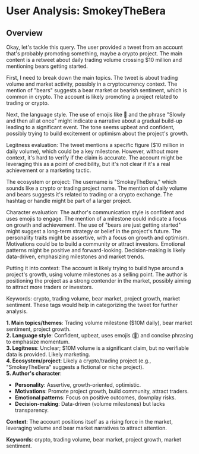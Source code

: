 # User Analysis: SmokeyTheBera

## Overview

<think>
Okay, let's tackle this query. The user provided a tweet from an account that's probably promoting something, maybe a crypto project. The main content is a retweet about daily trading volume crossing $10 million and mentioning bears getting started.

First, I need to break down the main topics. The tweet is about trading volume and market activity, possibly in a cryptocurrency context. The mention of "bears" suggests a bear market or bearish sentiment, which is common in crypto. The account is likely promoting a project related to trading or crypto.

Next, the language style. The use of emojis like 🐻 and the phrase "Slowly and then all at once" might indicate a narrative about a gradual build-up leading to a significant event. The tone seems upbeat and confident, possibly trying to build excitement or optimism about the project's growth.

Legitness evaluation: The tweet mentions a specific figure ($10 million in daily volume), which could be a key milestone. However, without more context, it's hard to verify if the claim is accurate. The account might be leveraging this as a point of credibility, but it's not clear if it's a real achievement or a marketing tactic.

The ecosystem or project: The username is "SmokeyTheBera," which sounds like a crypto or trading project name. The mention of daily volume and bears suggests it's related to trading or a crypto exchange. The hashtag or handle might be part of a larger project.

Character evaluation: The author's communication style is confident and uses emojis to engage. The mention of a milestone could indicate a focus on growth and achievement. The use of "bears are just getting started" might suggest a long-term strategy or belief in the project's future. The personality traits might be assertive, with a focus on growth and optimism. Motivations could be to build a community or attract investors. Emotional patterns might be positive and forward-looking. Decision-making is likely data-driven, emphasizing milestones and market trends.

Putting it into context: The account is likely trying to build hype around a project's growth, using volume milestones as a selling point. The author is positioning the project as a strong contender in the market, possibly aiming to attract more traders or investors.

Keywords: crypto, trading volume, bear market, project growth, market sentiment. These tags would help in categorizing the tweet for further analysis.
</think>

**1. Main topics/themes**: Trading volume milestone ($10M daily), bear market sentiment, project growth.  
**2. Language style**: Confident, upbeat, uses emojis (🐻) and concise phrasing to emphasize momentum.  
**3. Legitness**: Unclear; $10M volume is a significant claim, but no verifiable data is provided. Likely marketing.  
**4. Ecosystem/project**: Likely a crypto/trading project (e.g., "SmokeyTheBera" suggests a fictional or niche project).  
**5. Author's character**:  
   - **Personality**: Assertive, growth-oriented, optimistic.  
   - **Motivations**: Promote project growth, build community, attract traders.  
   - **Emotional patterns**: Focus on positive outcomes, downplay risks.  
   - **Decision-making**: Data-driven (volume milestones) but lacks transparency.  

**Context**: The account positions itself as a rising force in the market, leveraging volume and bear market narratives to attract attention.  

**Keywords**: crypto, trading volume, bear market, project growth, market sentiment.